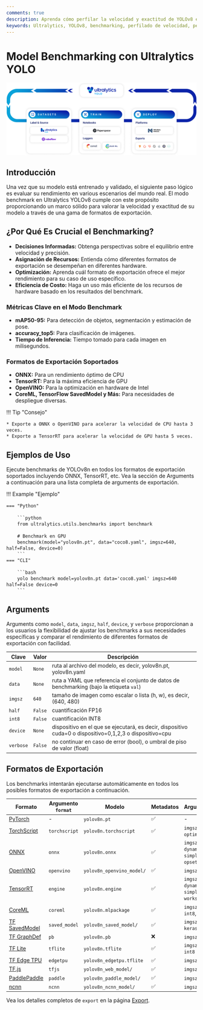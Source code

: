 ```yaml
---
comments: true
description: Aprenda cómo perfilar la velocidad y exactitud de YOLOv8 en various formatos de exportación; obtenga perspectivas sobre las métricas mAP50-95, accuracy_top5 y más.
keywords: Ultralytics, YOLOv8, benchmarking, perfilado de velocidad, perfilado de exactitud, mAP50-95, accuracy_top5, ONNX, OpenVINO, TensorRT, formatos de exportación YOLO
---
```


# Model Benchmarking con Ultralytics YOLO

<img width="1024" src="https://github.com/ultralytics/assets/raw/main/yolov8/banner-integrations.png" alt="Ecosistema e integraciones de Ultralytics YOLO">

## Introducción

Una vez que su modelo está entrenado y validado, el siguiente paso lógico es evaluar su rendimiento en various escenarios del mundo real. El modo benchmark en Ultralytics YOLOv8 cumple con este propósito proporcionando un marco sólido para valorar la velocidad y exactitud de su modelo a través de una gama de formatos de exportación.

## ¿Por Qué Es Crucial el Benchmarking?

- **Decisiones Informadas:** Obtenga perspectivas sobre el equilibrio entre velocidad y precisión.
- **Asignación de Recursos:** Entienda cómo diferentes formatos de exportación se desempeñan en diferentes hardware.
- **Optimización:** Aprenda cuál formato de exportación ofrece el mejor rendimiento para su caso de uso específico.
- **Eficiencia de Costo:** Haga un uso más eficiente de los recursos de hardware basado en los resultados del benchmark.

### Métricas Clave en el Modo Benchmark

- **mAP50-95:** Para detección de objetos, segmentación y estimación de pose.
- **accuracy_top5:** Para clasificación de imágenes.
- **Tiempo de Inferencia:** Tiempo tomado para cada imagen en milisegundos.

### Formatos de Exportación Soportados

- **ONNX:** Para un rendimiento óptimo de CPU
- **TensorRT:** Para la máxima eficiencia de GPU
- **OpenVINO:** Para la optimización en hardware de Intel
- **CoreML, TensorFlow SavedModel y Más:** Para necesidades de despliegue diversas.

!!! Tip "Consejo"

    * Exporte a ONNX o OpenVINO para acelerar la velocidad de CPU hasta 3 veces.
    * Exporte a TensorRT para acelerar la velocidad de GPU hasta 5 veces.

## Ejemplos de Uso

Ejecute benchmarks de YOLOv8n en todos los formatos de exportación soportados incluyendo ONNX, TensorRT, etc. Vea la sección de Arguments a continuación para una lista completa de arguments de exportación.

!!! Example "Ejemplo"

    === "Python"

        ```python
        from ultralytics.utils.benchmarks import benchmark

        # Benchmark en GPU
        benchmark(model="yolov8n.pt", data="coco8.yaml", imgsz=640, half=False, device=0)
        ```
    === "CLI"

        ```bash
        yolo benchmark model=yolov8n.pt data='coco8.yaml' imgsz=640 half=False device=0
        ```

## Arguments

Arguments como `model`, `data`, `imgsz`, `half`, `device`, y `verbose` proporcionan a los usuarios la flexibilidad de ajustar los benchmarks a sus necesidades específicas y comparar el rendimiento de diferentes formatos de exportación con facilidad.

| Clave     | Valor   | Descripción                                                                                              |
| --------- | ------- | -------------------------------------------------------------------------------------------------------- |
| `model`   | `None`  | ruta al archivo del modelo, es decir, yolov8n.pt, yolov8n.yaml                                           |
| `data`    | `None`  | ruta a YAML que referencia el conjunto de datos de benchmarking (bajo la etiqueta `val`)                 |
| `imgsz`   | `640`   | tamaño de imagen como escalar o lista (h, w), es decir, (640, 480)                                       |
| `half`    | `False` | cuantificación FP16                                                                                      |
| `int8`    | `False` | cuantificación INT8                                                                                      |
| `device`  | `None`  | dispositivo en el que se ejecutará, es decir, dispositivo cuda=0 o dispositivo=0,1,2,3 o dispositivo=cpu |
| `verbose` | `False` | no continuar en caso de error (bool), o umbral de piso de valor (float)                                  |

## Formatos de Exportación

Los benchmarks intentarán ejecutarse automáticamente en todos los posibles formatos de exportación a continuación.

| Formato                                                            | Argumento `format` | Modelo                    | Metadatos | Arguments                                          |
| ------------------------------------------------------------------ | ------------------ | ------------------------- | --------- | --------------------------------------------------- |
| [PyTorch](https://pytorch.org/)                                    | -                  | `yolov8n.pt`              | ✅        | -                                                   |
| [TorchScript](https://pytorch.org/docs/stable/jit.html)            | `torchscript`      | `yolov8n.torchscript`     | ✅        | `imgsz`, `optimize`                                 |
| [ONNX](https://onnx.ai/)                                           | `onnx`             | `yolov8n.onnx`            | ✅        | `imgsz`, `half`, `dynamic`, `simplify`, `opset`     |
| [OpenVINO](https://docs.openvino.ai/latest/index.html)             | `openvino`         | `yolov8n_openvino_model/` | ✅        | `imgsz`, `half`                                     |
| [TensorRT](https://developer.nvidia.com/tensorrt)                  | `engine`           | `yolov8n.engine`          | ✅        | `imgsz`, `half`, `dynamic`, `simplify`, `workspace` |
| [CoreML](https://github.com/apple/coremltools)                     | `coreml`           | `yolov8n.mlpackage`       | ✅        | `imgsz`, `half`, `int8`, `nms`                      |
| [TF SavedModel](https://www.tensorflow.org/guide/saved_model)      | `saved_model`      | `yolov8n_saved_model/`    | ✅        | `imgsz`, `keras`                                    |
| [TF GraphDef](https://www.tensorflow.org/api_docs/python/tf/Graph) | `pb`               | `yolov8n.pb`              | ❌        | `imgsz`                                             |
| [TF Lite](https://www.tensorflow.org/lite)                         | `tflite`           | `yolov8n.tflite`          | ✅        | `imgsz`, `half`, `int8`                             |
| [TF Edge TPU](https://coral.ai/docs/edgetpu/models-intro/)         | `edgetpu`          | `yolov8n_edgetpu.tflite`  | ✅        | `imgsz`                                             |
| [TF.js](https://www.tensorflow.org/js)                             | `tfjs`             | `yolov8n_web_model/`      | ✅        | `imgsz`                                             |
| [PaddlePaddle](https://github.com/PaddlePaddle)                    | `paddle`           | `yolov8n_paddle_model/`   | ✅        | `imgsz`                                             |
| [ncnn](https://github.com/Tencent/ncnn)                            | `ncnn`             | `yolov8n_ncnn_model/`     | ✅        | `imgsz`, `half`                                     |

Vea los detalles completos de `export` en la página [Export](https://docs.ultralytics.com/modes/export/).
